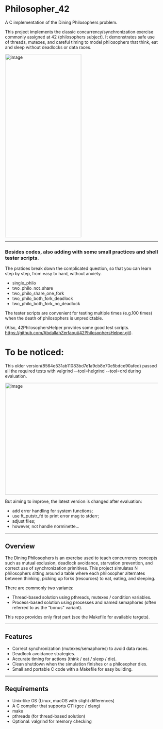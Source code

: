# Philosopher_42

A C implementation of the Dining Philosophers problem.  

This project implements the classic concurrency/synchronization exercise commonly assigned at 42 (philosophers subject). It demonstrates safe use of threads, mutexes, and careful timing to model philosophers that think, eat and sleep without deadlocks or data races.

<img width="251" height="604" alt="image" src="https://github.com/user-attachments/assets/e8d13e84-46e9-4092-a48f-b8f9e3f69729" />

---

### Besides codes, also adding with some small practices and shell tester scripts. 

The pratices break down the complicated question, so that you can learn step by step, from easy to hard, without anxiety.

- single_philo
- two_philo_not_share
- two_philo_share_one_fork
- two_philo_both_fork_deadlock
- two_philo_both_fork_no_deadlock  

The tester scripts are convenient for testing multiple times (e.g.100 times) when the death of philosophers is unpredictable.

(Also, 42PhilosophersHelper provides some good test scripts. 
https://github.com/AbdallahZerfaoui/42PhilosophersHelper.git). 

# To be noticed:

This older version(8564e531ab11083bd7e1a9cb8e70e5bdce90afed) passed all the required tests with valgrind --tool=helgrind --tool=drd during evaluation.

<img width="831" height="368" alt="image" src="https://github.com/user-attachments/assets/03c4ac95-378c-46d3-95c4-9e30052fad94" />

But aiming to improve, the latest version is changed after evaluation:
- add error handling for system functions;
- use ft_putstr_fd to print error msg to stderr;
- adjust files;
- however, not handle norminette...

---

## Overview

The Dining Philosophers is an exercise used to teach concurrency concepts such as mutual exclusion, deadlock avoidance, starvation prevention, and correct use of synchronization primitives. This project simulates N philosophers sitting around a table where each philosopher alternates between thinking, picking up forks (resources) to eat, eating, and sleeping.

There are commonly two variants:
- Thread-based solution using pthreads, mutexes / condition variables.
- Process-based solution using processes and named semaphores (often referred to as the "bonus" variant).

This repo provides only first part (see the Makefile for available targets).

---

## Features

- Correct synchronization (mutexes/semaphores) to avoid data races.
- Deadlock avoidance strategies.
- Accurate timing for actions (think / eat / sleep / die).
- Clean shutdown when the simulation finishes or a philosopher dies.
- Small and portable C code with a Makefile for easy building.

---

## Requirements

- Unix-like OS (Linux, macOS with slight differences)
- A C compiler that supports C11 (gcc / clang)
- make
- pthreads (for thread-based solution)
- Optional: valgrind for memory checking
